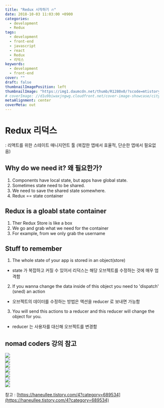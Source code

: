 ```yaml
---
title: "Redux 시작하기 🔥"
date: 2018-10-03 11:03:00 +0900
categories:
  - development
  - Redux
tags:
  - development
  - front-end
  - javascript
  - react
  - Redux
  - 리덕스
keywords:
  - development
  - front-end
cover: ""
draft: false
thumbnailImagePosition: left
thumbnailImage: "https://img1.daumcdn.net/thumb/R1280x0/?scode=mtistory2&fname=https%3A%2F%2Fblog.kakaocdn.net%2Fdn%2FcHDrNY%2FbtqBj7qvixo%2F7v1KBOdkIY4qRBjc6nfJ71%2Fimg.png"
# coverImage: //d1u9biwaxjngwg.cloudfront.net/cover-image-showcase/city.jpg
metaAlignment: center
coverMeta: out
---
```


<!--toc-->

# Redux 리덕스

: 리액트를 위한 스테이트 매니지먼트 툴 (복잡한 앱에서 효율적, 단순한 앱에서 필요없음)

## Why do we need it? 왜 필요한가?

1. Components have local state, but apps have global state.
2. Sometimes state need to be shared.
3. We need to save the shared state somewhere.
4. Redux == state container

<!--adsense-->

## Redux is a gloabl state container

1. Ther Redux Store is like a box
2. We go and grab what we need for the container
3. For example, from <Navigation/> we only grab the username

## Stuff to remember

1. The whole state of your app is stored in an object(store)

- state 가 복잡하고 커질 수 있어서 리덕스는 해당 오브젝트를 수정하는 것에 매우 엄격함

2. If you wanna change the data inside of this object you need to 'dispatch' (sned) an action

- 오브젝트의 데이터를 수정하는 방법은 액션을 reducer 로 보내면 가능함

3. You will send this actions to a reducer and this reducer will change the object for you.

- reducer 는 사용자를 대신해 오브젝트를 변경함

## nomad coders 강의 참고

![](https://img1.daumcdn.net/thumb/R1280x0/?scode=mtistory2&fname=https%3A%2F%2Fblog.kakaocdn.net%2Fdn%2FcHDrNY%2FbtqBj7qvixo%2F7v1KBOdkIY4qRBjc6nfJ71%2Fimg.png)  
![](https://img1.daumcdn.net/thumb/R1280x0/?scode=mtistory2&fname=https%3A%2F%2Fblog.kakaocdn.net%2Fdn%2FcbK0Hs%2FbtqBkORASii%2FXtpfQnFr350NVbxPLROkKk%2Fimg.png)  
![](https://img1.daumcdn.net/thumb/R1280x0/?scode=mtistory2&fname=https%3A%2F%2Fblog.kakaocdn.net%2Fdn%2FcpbYf2%2FbtqBlAL5ZnQ%2FGl0EAqb3RHjVNi02JFBowk%2Fimg.png)  
![](https://img1.daumcdn.net/thumb/R1280x0/?scode=mtistory2&fname=https%3A%2F%2Fblog.kakaocdn.net%2Fdn%2Fcesk1G%2FbtqBliZbOXp%2FUcJ2YGUkU2tjOSt8qMasHk%2Fimg.png)  
![](https://img1.daumcdn.net/thumb/R1280x0/?scode=mtistory2&fname=https%3A%2F%2Fblog.kakaocdn.net%2Fdn%2Fto8YW%2FbtqBmVJcpaU%2FbEJjaAuE7eRGMSeVVrueW0%2Fimg.png)  
![](https://img1.daumcdn.net/thumb/R1280x0/?scode=mtistory2&fname=https%3A%2F%2Fblog.kakaocdn.net%2Fdn%2FzNcAV%2FbtqBow90IEF%2F9H84txIYKAZP03Uy0m9GLk%2Fimg.png)  
![](https://img1.daumcdn.net/thumb/R1280x0/?scode=mtistory2&fname=https%3A%2F%2Fblog.kakaocdn.net%2Fdn%2FcHaK9p%2FbtqBn91wblp%2FIFC3Cy2BAolK5gWFKuMaCk%2Fimg.png)

참고 :
[https://haneullee.tistory.com/4?category=689534](https://haneullee.tistory.com/4?category=689534)
